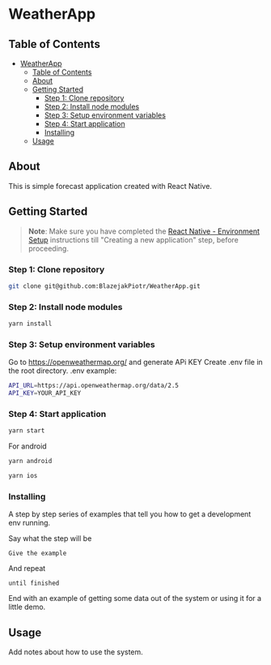 # WeatherApp

## Table of Contents

- [WeatherApp](#weatherapp)
  - [Table of Contents](#table-of-contents)
  - [About ](#about-)
  - [Getting Started ](#getting-started-)
    - [Step 1: Clone repository](#step-1-clone-repository)
    - [Step 2: Install node modules](#step-2-install-node-modules)
    - [Step 3: Setup environment variables](#step-3-setup-environment-variables)
    - [Step 4: Start application](#step-4-start-application)
    - [Installing](#installing)
  - [Usage ](#usage-)

## About <a name = "about"></a>

This is simple forecast application created with React Native.

## Getting Started <a name = "getting_started"></a>

> **Note**: Make sure you have completed the [React Native - Environment Setup](https://reactnative.dev/docs/environment-setup) instructions till "Creating a new application" step, before proceeding.

### Step 1: Clone repository

```bash
git clone git@github.com:BlazejakPiotr/WeatherApp.git
```

### Step 2: Install node modules

```bash
yarn install
```

### Step 3: Setup environment variables

Go to https://openweathermap.org/ and generate APi KEY
Create .env file in the root directory.
.env example:

```bash
API_URL=https://api.openweathermap.org/data/2.5
API_KEY=YOUR_API_KEY
```

### Step 4: Start application

```bash
yarn start
```

For android

```bash
yarn android
```

```bash
yarn ios
```

### Installing

A step by step series of examples that tell you how to get a development env running.

Say what the step will be

```
Give the example
```

And repeat

```
until finished
```

End with an example of getting some data out of the system or using it for a little demo.

## Usage <a name = "usage"></a>

Add notes about how to use the system.
